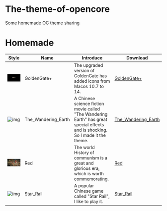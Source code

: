 The-theme-of-opencore
===
Some homemade OC theme sharing
#
Homemade
===
| Style | Name | Introduce | Download |
|-|-|-|-|
|![img](https://raw.githubusercontent.com/dawalishi0821/The-theme-of-opencore/main/GoldenGate+.png)|GoldenGate+|The upgraded version of GoldenGate has added icons from Macos 10.7 to 14.|[GoldenGate+](https://github.com/dawalishi0821/The-theme-of-opencore/releases/download/opencore/GoldenGate+.zip)|
|![img](https://raw.githubusercontent.com/dawalishi0821/The-theme-of-opencore/main/The_Wandering_Earth.png)|The_Wandering_Earth|A Chinese science fiction movie called "The Wandering Earth" has great special effects and is shocking. So I made it the theme.|[The_Wandering_Earth](https://github.com/dawalishi0821/The-theme-of-opencore/releases/download/opencore/The_Wandering_Earth.zip)|
|![img](https://raw.githubusercontent.com/dawalishi0821/The-theme-of-opencore/main/Red.png)|Red|The world History of communism is a great and glorious era, which is worth commemorating.|[Red](https://github.com/dawalishi0821/The-theme-of-opencore/releases/download/opencore/Red.zip)|
|![img](https://raw.githubusercontent.com/dawalishi0821/The-theme-of-opencore/main/Star_Rail.png)|Star_Rail|A popular Chinese game called "Star Rail", I like to play it.|[Star_Rail](https://github.com/dawalishi0821/The-theme-of-opencore/releases/download/opencore/Star_Rail.zip)|
